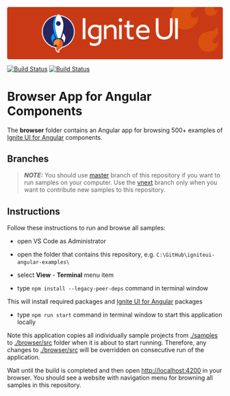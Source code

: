 
<div style="display: flex; flex-flow: row; font-family: 'Titillium Web'">
    <img style="border-radius: 0.25rem" alt="ignite-ui" src="https://raw.githubusercontent.com/IgniteUI/igniteui-xplat-docs/vnext/doc/en/images/readme/ig-banner.png"/>
</div>


[![Build Status](https://dev.azure.com/IgniteUI/igniteui-angular/_apis/build/status/IgniteUI.igniteui-angular-samples?branchName=master)](https://dev.azure.com/IgniteUI/igniteui-angular/_build/latest?definitionId=4&branchName=master)
[![Build Status](https://travis-ci.org/IgniteUI/igniteui-angular-samples.svg?branch=master)](https://travis-ci.org/IgniteUI/igniteui-angular-samples)

# Browser App for Angular Components

The **browser** folder contains an Angular app for browsing 500+ examples of [Ignite UI for Angular](https://www.infragistics.com/products/ignite-ui-Angular/Angular/components/general-getting-started.html) components.


## Branches

> **_NOTE:_** You should use [master](https://github.com/IgniteUI/igniteui-angular-examples/tree/master) branch of this repository if you want to run samples on your computer. Use the [vnext](https://github.com/IgniteUI/igniteui-angular-examples/tree/vnext) branch only when you want to contribute new samples to this repository.


## Instructions

Follow these instructions to run and browse all samples:
 
- open VS Code as Administrator

- open the folder that contains this repository, e.g. `C:\GitHub\igniteui-angular-examples\`

- select **View** - **Terminal** menu item

- type `npm install --legacy-peer-deps` command in terminal window

This will install required packages and [Ignite UI for Angular](https://www.infragistics.com/products/ignite-ui-angular/angular/components/general-getting-started) packages

- type `npm run start` command in terminal window to start this application locally

Note this application copies all individually sample projects from [./samples](./samples) to [./browser/src](./browser/src) folder when it is about to start running. Therefore, any changes to [./browser/src](./browser/src) will be overridden on consecutive run of the application.

Wait until the build is completed and then open [http://localhost:4200](http://localhost:4200) in your browser. You should see a website with navigation menu for browning all samples in this repository.

